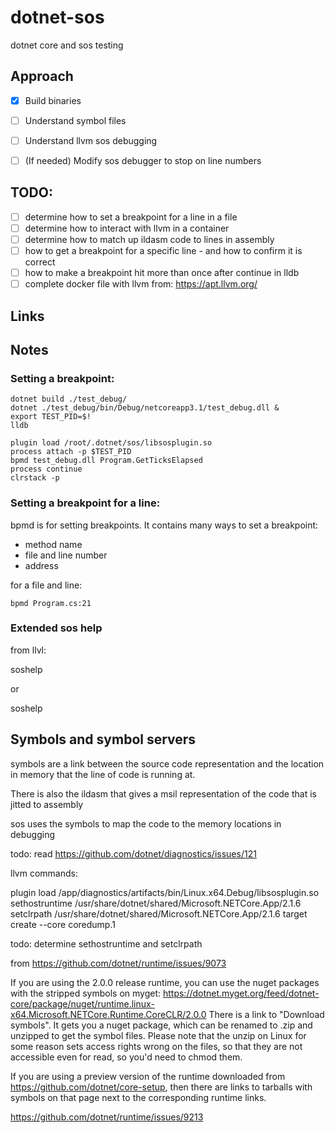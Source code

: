 # dotnet-sos
dotnet core and sos testing

## Approach

- [x] Build binaries
- [ ] Understand symbol files
- [ ] Understand llvm sos debugging
- [ ] (If needed) Modify sos debugger to stop on line numbers


## TODO:

- [ ] determine how to set a breakpoint for a line in a file
- [ ] determine how to interact with llvm in a container
- [ ] determine how to match up ildasm code to lines in assembly
- [ ] how to get a breakpoint for a specific line - and how to confirm it is correct
- [ ] how to make a breakpoint hit more than once after continue in lldb
- [ ] complete docker file with llvm from: https://apt.llvm.org/

## Links

## Notes

### Setting a breakpoint:

```
dotnet build ./test_debug/
dotnet ./test_debug/bin/Debug/netcoreapp3.1/test_debug.dll &
export TEST_PID=$!
lldb
```

```
plugin load /root/.dotnet/sos/libsosplugin.so
process attach -p $TEST_PID
bpmd test_debug.dll Program.GetTicksElapsed
process continue
clrstack -p
```

###  Setting a breakpoint for a line:

bpmd is for setting breakpoints. It contains many ways to set a breakpoint:
- method name
- file and line number
- address

for a file and line:

```
bpmd Program.cs:21
```


### Extended sos help

from llvl:

soshelp

or

soshelp <commamd>


## Symbols and symbol servers

symbols are a link between the source code representation and the location in memory that the line of code is running at.

There is also the ildasm that gives a msil representation of the code that is jitted to assembly

sos uses the symbols to map the code to the memory locations in debugging

todo: read https://github.com/dotnet/diagnostics/issues/121

llvm commands:

plugin load /app/diagnostics/artifacts/bin/Linux.x64.Debug/libsosplugin.so
sethostruntime /usr/share/dotnet/shared/Microsoft.NETCore.App/2.1.6
setclrpath /usr/share/dotnet/shared/Microsoft.NETCore.App/2.1.6
target create --core coredump.1

todo: determine sethostruntime and setclrpath

from https://github.com/dotnet/runtime/issues/9073

If you are using the 2.0.0 release runtime, you can use the nuget packages with the stripped symbols on myget:
https://dotnet.myget.org/feed/dotnet-core/package/nuget/runtime.linux-x64.Microsoft.NETCore.Runtime.CoreCLR/2.0.0
There is a link to "Download symbols". It gets you a nuget package, which can be renamed to .zip and unzipped to get the symbol files. Please note that the unzip on Linux for some reason sets access rights wrong on the files, so that they are not accessible even for read, so you'd need to chmod them.

If you are using a preview version of the runtime downloaded from https://github.com/dotnet/core-setup, then there are links to tarballs with symbols on that page next to the corresponding runtime links.

https://github.com/dotnet/runtime/issues/9213
